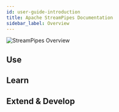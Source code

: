 ```yaml
---
id: user-guide-introduction
title: Apache StreamPipes Documentation
sidebar_label: Overview
---
```


<img class="docs-image" src="/docs/img/01_try-overview/01_streampipes-overview.png" alt="StreamPipes Overview">


## Use


## Learn


## Extend & Develop


